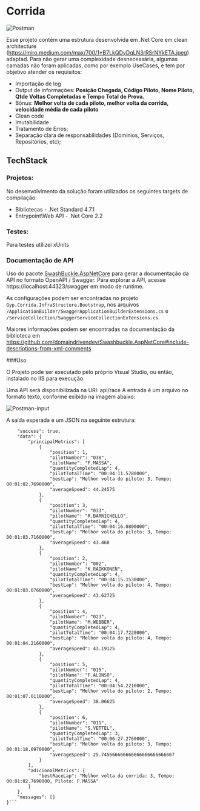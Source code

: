 # Corrida

![Postman](https://user-images.githubusercontent.com/6096675/63708230-37a06f00-c80a-11e9-8511-ff546212c338.JPG)

Esse projeto contém uma estrutura desenvolvida em .Net Core em clean architecture (https://miro.medium.com/max/700/1*B7LkQDyDqLN3rRSrNYkETA.jpeg) adaptad.
Para não gerar uma complexidade desnecessária, algumas camadas não foram aplicadas, como por exemplo UseCases,
e tem por objetivo atender os requisitos:
- Importação de log
- Output de informações: **Posição Chegada, Código Piloto, Nome Piloto, Qtde Voltas Completadas e Tempo Total de Prova.**
- Bônus: **Melhor volta de cada piloto, melhor volta da corrida, velocidade média de cada piloto**
- Clean code
- Imutabilidade
- Tratamento de Erros;
- Separação clara de responsabilidades (Domínios, Serviços, Repositórios, etc);

## TechStack

### Projetos:

No desenvolvimento da solução foram utilizados os seguintes targets de compilação:

- Bibliotecas - .Net Standard 4.7.1
- Entrypoint\Web API - .Net Core 2.2

### Testes:

Para testes utilizei xUnits

### Documentação de API 

Uso do pacote [SwashBuckle.AspNetCore](https://github.com/domaindrivendev/Swashbuckle.AspNetCore) para gerar a documentação da API no formato OpenAPI / Swagger. Para explorar a API, acesse https://localhost:44323/swagger em modo de runtime.

As configurações podem ser encontradas no projeto `Gyp.Corrida.InfraStructure.Bootstrap`, nos arquivos `/ApplicationBuilder/SwaggerApplicationBuilderExtensions.cs` e  `/ServiceCollection/SwaggerServiceCollectionExtensions.cs`.

Maiores informações podem ser encontradas na documentação da biblioteca em 
https://github.com/domaindrivendev/Swashbuckle.AspNetCore#include-descriptions-from-xml-comments

###Uso

O Projeto pode ser executado pelo próprio Visual Studio, ou então, instalado no IIS para execução.

Uma API será disponibilizada na URI: api/race
A entrada é um arquivo no formato texto, conforme exibido na imagem abaixo:

![Postman-input](https://user-images.githubusercontent.com/6096675/63709665-bc40bc80-c80d-11e9-9338-7194a4ed181c.JPG)



A saída esperada é um JSON na seguinte estrutura:

```{
    "success": true,
    "data": {
        "principalMetrics": [
            {
                "position": 1,
                "pilotNumber": "038",
                "pilotName": "F.MASSA",
                "quantityCompletedLap": 4,
                "pilotTotalTime": "00:04:11.5780000",
                "bestLap": "Melhor volta do piloto: 3, Tempo: 00:01:02.7690000",
                "averageSpeed": 44.24575
            },
            {
                "position": 3,
                "pilotNumber": "033",
                "pilotName": "R.BARRICHELLO",
                "quantityCompletedLap": 4,
                "pilotTotalTime": "00:04:16.0800000",
                "bestLap": "Melhor volta do piloto: 3, Tempo: 00:01:03.7160000",
                "averageSpeed": 43.468
            },
            {
                "position": 2,
                "pilotNumber": "002",
                "pilotName": "K.RAIKKONEN",
                "quantityCompletedLap": 4,
                "pilotTotalTime": "00:04:15.1530000",
                "bestLap": "Melhor volta do piloto: 4, Tempo: 00:01:03.0760000",
                "averageSpeed": 43.62725
            },
            {
                "position": 4,
                "pilotNumber": "023",
                "pilotName": "M.WEBBER",
                "quantityCompletedLap": 4,
                "pilotTotalTime": "00:04:17.7220000",
                "bestLap": "Melhor volta do piloto: 4, Tempo: 00:01:04.2160000",
                "averageSpeed": 43.19125
            },
            {
                "position": 5,
                "pilotNumber": "015",
                "pilotName": "F.ALONSO",
                "quantityCompletedLap": 4,
                "pilotTotalTime": "00:04:54.2210000",
                "bestLap": "Melhor volta do piloto: 2, Tempo: 00:01:07.0110000",
                "averageSpeed": 38.06625
            },
            {
                "position": 6,
                "pilotNumber": "011",
                "pilotName": "S.VETTEL",
                "quantityCompletedLap": 3,
                "pilotTotalTime": "00:06:27.2760000",
                "bestLap": "Melhor volta do piloto: 3, Tempo: 00:01:18.0970000",
                "averageSpeed": 25.745666666666666666666666667
            }
        ],
        "adicionalMetrics": {
            "bestRaceLap": "Melhor volta da corrida: 3, Tempo: 00:01:02.7690000, Piloto: F.MASSA"
        }
    },
    "messages": []
}```

